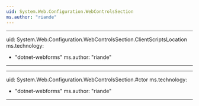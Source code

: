 ```yaml
---
uid: System.Web.Configuration.WebControlsSection
ms.author: "riande"
---
```


---
uid: System.Web.Configuration.WebControlsSection.ClientScriptsLocation
ms.technology: 
  - "dotnet-webforms"
ms.author: "riande"
---

---
uid: System.Web.Configuration.WebControlsSection.#ctor
ms.technology: 
  - "dotnet-webforms"
ms.author: "riande"
---
